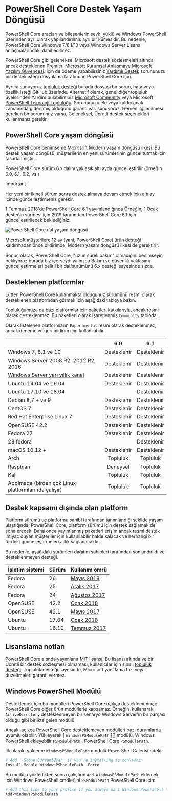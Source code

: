 # <a name="powershell-core-support-lifecycle"></a>PowerShell Core Destek Yaşam Döngüsü

PowerShell Core araçları ve bileşenlerin sevk, yüklü ve Windows PowerShell üzerinden ayrı olarak yapılandırılmış ayrı bir kümesidir.
Bu nedenle, PowerShell Core Windows 7/8.1/10 veya Windows Server Lisans anlaşmalarındaki dahil edilmez.

PowerShell Core gibi geleneksel Microsoft destek sözleşmeleri altında ancak desteklenen [Premier][], [Microsoft Kurumsal Anlaşma][enterprise-agreement]ve [Microsoft Yazılım Güvencesi][assurance].
İçin de ödeme yapabilirsiniz [Yardımlı Destek][] sorununuzu bir destek isteği dosyalama tarafından PowerShell Core için.

Ayrıca sunuyoruz [topluluk desteği][] burada dosyası bir sorun, hata veya özellik isteği GitHub üzerinde.
Alternatif olarak, genel diğer topluluk üyelerinden Yardım bulabilirsiniz [Microsoft Community][] veya Microsoft [PowerShell Teknoloji Topluluğu][].
Sorununuzu ele veya kaldırılacak zamanında giderilmiş olduğunu garanti var. sunuyoruz.
Hemen ilgilenilmesi gereken bir sorununuz varsa, Geleneksel, Ücretli destek seçenekleri kullanmanız gerekir.

## <a name="lifecycle-of-powershell-core"></a>PowerShell Core yaşam döngüsü

PowerShell Core benimseme [Microsoft Modern yaşam döngüsü ilkesi][modern].
Bu destek yaşam döngüsü, müşterilerin en yeni sürümlerinin güncel tutmak için tasarlanmıştır.

PowerShell Core sürüm 6.x dalını yaklaşık altı ayda güncelleştirilir (örneğin 6.0, 6.1, 6.2, vs.)

> [!IMPORTANT]
> Her yeni bir ikincil sürüm sonra destek almaya devam etmek için altı ay içinde güncelleştirmeniz gerekir.

1 Temmuz 2018'de PowerShell Core 6.1 yayımlandığında Örneğin, 1 Ocak desteğin sürmesi için 2019 tarafından PowerShell Core 6.1 için güncelleştirilecek beklediğiniz.

![PowerShell Core dal yaşam döngüsü][lifecycle-chart]

Microsoft müşterilere 12 ay (yani, PowerShell Core) ürün desteği kaldırmadan önce bildirimde, Modern yaşam döngüsü ilkesi de gerektirir.

Sonuç olarak, PowerShell Core, "uzun süreli bakım" olmadığını benimseyin bekliyoruz burada biz içerseydi yalnızca Bakım ve güvenlik yaklaşımı güncelleştirmeleri belirli bir dal/sürümünü 6.x desteği sayesinde sizde.

## <a name="supported-platforms"></a>Desteklenen platformlar

Lütfen PowerShell Core kullanmakta olduğunuz sürümünü resmi olarak desteklenen platformdan görmek için aşağıdaki tabloya bakın.

Topluluğumuza da bazı platformlar için paketleri katkılarıyla, ancak resmi olarak desteklenmez.
Bu paketleri olarak işaretlenmiş `Community` tabloda.

Olarak listelenen platformların `Experimental` resmi olarak desteklenmez, ancak deneme ve geri bildirim için kullanılabilir.

|                                                   | 6.0         | 6.1         |
|---------------------------------------------------|:-----------:|:-----------:|
| Windows 7, 8.1 ve 10                            | Desteklenir   | Desteklenir   |
| Windows Server 2008 R2, 2012 R2, 2016             | Desteklenir   | Desteklenir   |
| [Windows Server yarı yıllık kanal][semi-annual] | Desteklenir   | Desteklenir   |
| Ubuntu 14.04 ve 16.04                           | Desteklenir   | Desteklenir   |
| Ubuntu 17.10 ve 18.04                           |             | Desteklenir   |
| Debian 8,7 + ve 9                                | Desteklenir   | Desteklenir   |
| CentOS 7                                          | Desteklenir   | Desteklenir   |
| Red Hat Enterprise Linux 7                        | Desteklenir   | Desteklenir   |
| OpenSUSE 42.2                                     | Desteklenir   | Desteklenir   |
| Fedora 27                                         | Desteklenir   | Desteklenir   |
| 28 fedora                                         |             | Desteklenir   |
| macOS 10.12 +                                      | Desteklenir   | Desteklenir   |
| Arch                                              | Topluluk   | Topluluk   |
| Raspbian                                          | Deneysel| Topluluk   |
| Kali                                              | Topluluk   | Topluluk   |
| AppImage (birden çok Linux platformlarında çalışır)     | Topluluk   | Topluluk   |

## <a name="platform-which-are-out-of-support"></a>Destek kapsamı dışında olan platform

Platform sürümü uç platformu sahibi tarafından tanımlandığı şekilde yaşam ulaştığında, PowerShell Core, platform sürümü için destek sağlamak de sona erecek. Daha önce yayımlanmış paketleri erişim ancak resmi destek ihtiyaç duyan müşteriler için kullanılabilir halde kalacak ve herhangi bir türdeki güncelleştirmeleri artık sağlanacaktır.

Bu nedenle, aşağıdaki sürümleri dağıtım sahipleri tarafından sonlandırıldı ve desteklenmeyen desteği.

| İşletim sistemi       | Sürüm | Kullanım ömrü                                                                                 |
|----------|---------|---------------------------------------------------------------------------------------------|
| Fedora   | 26      | [Mayıs 2018](https://fedoramagazine.org/fedora-26-end-life/)                                  |
| Fedora   | 25      | [Aralık 2017](https://fedoramagazine.org/fedora-25-end-life/)                             |
| Fedora   | 24      | [Ağustos 2017](https://fedoramagazine.org/fedora-24-eol/)                                    |
| OpenSUSE | 42.2    | [Ocak 2018](https://lists.opensuse.org/opensuse-security-announce/2017-11/msg00066.html) |
| OpenSUSE | 42.1    | [Mayıs 2017](https://lists.opensuse.org/opensuse-security-announce/2017-05/msg00053.html)     |
| Ubuntu   | 17.04   | [Ocak 2018](https://lists.ubuntu.com/archives/ubuntu-announce/2018-January.txt)          |
| Ubuntu   | 16.10   | [Temmuz 2017](https://lists.ubuntu.com/archives/ubuntu-announce/2017-July/000223.html)        |

## <a name="notes-on-licensing"></a>Lisanslama notları

PowerShell Core altında yayımlanır [MIT lisansı][].
Bu lisansı altında ve bir Ücretli bir destek sözleşmesi olmaması, kullanıcılar için sınırlı [topluluk desteği][].
Topluluk desteği sayesinde, Microsoft yanıtlama hızı veya düzeltmeleri garanti vermez.

## <a name="windows-powershell-module"></a>Windows PowerShell Modülü

Desteklemek için bu modülleri PowerShell Core açıkça desteklemedikçe PowerShell Core diğer ürün modüllerle kapsamaz.
Örneğin, kullanarak `ActiveDirectory` desteklenmeyen bir senaryo Windows Server'ın bir parçası olduğu gibi birlikte gelen modülü.

Ancak, açıkça PowerShell Core desteklemeyen modülleri bazı durumlarda uyumlu olabilir.
Yükleyerek [ `WindowsPSModulePath` ][] modülü, Windows PowerShell ekleyebilir `PSModulePath` , PowerShell Core `PSModulePath`.

İlk olarak, yükleme `WindowsPSModulePath` modülü PowerShell Galerisi'ndeki:

```powershell
# Add `-Scope CurrentUser` if you're installing as non-admin
Install-Module WindowsPSModulePath -Force
```

Bu modülü yükledikten sonra çalıştırın `Add-WindowsPSModulePath` eklemek için Windows PowerShell cmdlet'ini `PSModulePath` PowerShell Core için:

```powershell
# Add this line to your profile if you always want Windows PowerShell PSModulePath
Add-WindowsPSModulePath
```

[Premier]: https://www.microsoft.com/en-us/microsoftservices/support.aspx
[enterprise-agreement]: https://www.microsoft.com/en-us/licensing/licensing-programs/enterprise.aspx
[assurance]: https://www.microsoft.com/en-us/licensing/licensing-programs/software-assurance-default.aspx
[Topluluk desteği]: https://github.com/powershell/powershell/issues
[Microsoft Community]: https://answers.microsoft.com/
[PowerShell Teknoloji Topluluğu]: https://techcommunity.microsoft.com/t5/PowerShell/ct-p/WindowsPowerShell
[Yardımlı Destek]: https://support.microsoft.com/assistedsupportproducts
[modern]: https://support.microsoft.com/help/30881/modern-lifecycle-policy
[lifecycle-chart]: ./images/modern-lifecycle.png
[semi-annual]: https://docs.microsoft.com/windows-server/get-started/semi-annual-channel-overview
[MIT lisansı]: https://github.com/PowerShell/PowerShell/blob/master/LICENSE.txt
['WindowsPSModulePath']: https://www.powershellgallery.com/packages/WindowsPSModulePath/
